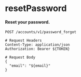resetPassword
===========

#### Reset your password.

```http
POST /accounts/v1/password_forgot

# Request Headers
Content-Type: application/json
Authorization: Bearer ${TOKEN}

# Request Body
{
  "email": "${email}"
}
```